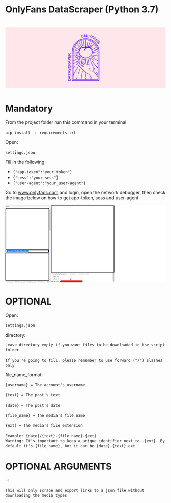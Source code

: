 # OnlyFans DataScraper (Python 3.7)
![app-token](Examples/64255399-96a86700-cf21-11e9-8c62-87a483f33701.png)
=============

# Mandatory

From the project folder run this command in your terminal:

`pip install -r requirements.txt`

Open:

`settings.json`

Fill in the following:

* `{"app-token":"your_token"}`
* `{"sess":"your_sess"}`
* `{"user-agent":"your_user-agent"}`


Go to www.onlyfans.com and login, open the network debugger, then check the image below on how to get app-token, sess and user-agent

![app-token](Examples/1.png)

  
# OPTIONAL

Open:

`settings.json`

directory:

    Leave directory empty if you want files to be downloaded in the script folder

    If you're going to fill, please remember to use forward ("/") slashes only

file_name_format:

    {username} = The account's username

    {text} = The post's text

    {date} = The post's date

    {file_name} = The media's file name

    {ext} = The media's file extension

    Example: {date}/{text}-{file_name}.{ext}
    Warning: It's important to keep a unique identifier next to .{ext}. By default it's {file_name}, but it can be {date}-{text}.ext


# OPTIONAL ARGUMENTS

-l

    This will only scrape and export links to a json file without downloading the media types
